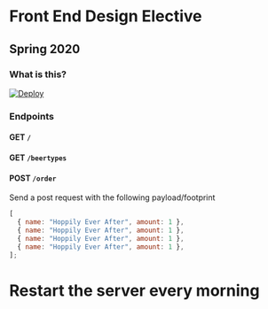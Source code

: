 # Front End Design Elective

## Spring 2020

### What is this?

<a href="https://heroku.com/deploy?template=https://github.com/jonasholbech/foobarnodejs/tree/master">
  <img src="https://www.herokucdn.com/deploy/button.svg" alt="Deploy">
</a>

### Endpoints

#### GET `/`

#### GET `/beertypes`

#### POST `/order`

Send a post request with the following payload/footprint

```js
[
  { name: "Hoppily Ever After", amount: 1 },
  { name: "Hoppily Ever After", amount: 1 },
  { name: "Hoppily Ever After", amount: 1 },
  { name: "Hoppily Ever After", amount: 1 },
];
```

# Restart the server every morning

